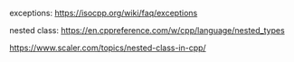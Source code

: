 exceptions:
https://isocpp.org/wiki/faq/exceptions

nested class:
https://en.cppreference.com/w/cpp/language/nested_types

https://www.scaler.com/topics/nested-class-in-cpp/
